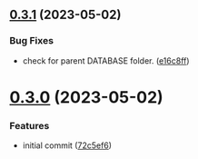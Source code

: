 ## [0.3.1](https://github.com/ChecksumDev/blstatus/compare/v0.3.0...v0.3.1) (2023-05-02)


### Bug Fixes

* check for parent DATABASE folder. ([e16c8ff](https://github.com/ChecksumDev/blstatus/commit/e16c8ff390c56d1a7f064acfaa78b45a804f88c1))



# [0.3.0](https://github.com/ChecksumDev/blstatus/compare/72c5ef69b0420e2d09ffa6b9fda92f8f0abd7dcc...v0.3.0) (2023-05-02)


### Features

* initial commit ([72c5ef6](https://github.com/ChecksumDev/blstatus/commit/72c5ef69b0420e2d09ffa6b9fda92f8f0abd7dcc))



